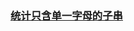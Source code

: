 ### [统计只含单一字母的子串](https://leetcode-cn.com/problems/count-substrings-with-only-one-distinct-letter)

